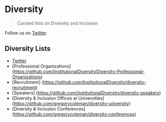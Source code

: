 # Diversity
> Curated lists on Diversity and Inclusion

Follow us on [Twitter](https://twitter.com/indiversity).

## Diversity Lists

- [Twitter](https://github.com/gregorycoleman/diversity-twitter)
- [Professional Organizations] (https://github.com/InstitutionalDiversity/Diversity-Professional-Organizations)
- [Recruitment] (https://github.com/InstitutionalDiversity/diversity-recruitment)
- [Speakers] (https://github.com/InstitutionalDiversity/diversity-speakers)
- [Diversity & Inclusion Offices at Universities] (https://github.com/gregorycoleman/diversity-university)
- [Diversity & Inclusion Conferences] (https://github.com/gregorycoleman/diversity-conferences)
